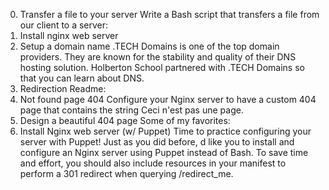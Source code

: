 0. Transfer a file to your server
Write a Bash script that transfers a file from our client to a server:
1. Install nginx web server
2. Setup a domain name
.TECH Domains is one of the top domain providers. They are known for the stability and quality of their DNS hosting solution. Holberton School partnered with .TECH Domains so that you can learn about DNS.
3. Redirection
Readme:
4. Not found page 404
Configure your Nginx server to have a custom 404 page that contains the string Ceci n'est pas une page.
5. Design a beautiful 404 page
Some of my favorites:
6. Install Nginx web server (w/ Puppet)
Time to practice configuring your server with Puppet! Just as you did before, d like you to install and configure an Nginx server using Puppet instead of Bash. To save time and effort, you should also include resources in your manifest to perform a 301 redirect when querying /redirect_me.
